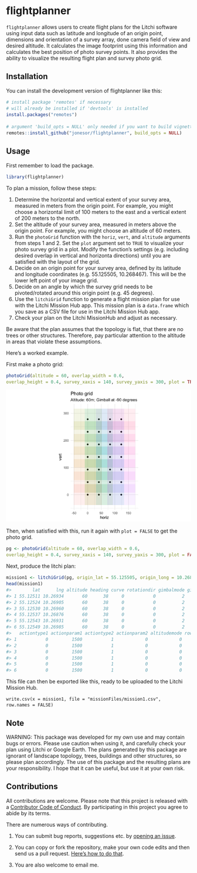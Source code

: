 
<!-- README.md is generated from README.Rmd. Please edit that file -->

# flightplanner

<!-- badges: start -->
<!-- badges: end -->

`flightplanner` allows users to create flight plans for the Litchi
software using input data such as latitude and longitude of an origin
point, dimensions and orientation of a survey array, done camera field
of view and desired altitude. It calculates the image footprint using
this information and calculates the best position of photo survey
points. It also provides the ability to visualize the resulting flight
plan and survey photo grid.

## Installation

You can install the development version of flightplanner like this:

``` r
# install package 'remotes' if necessary
# will already be installed if 'devtools' is installed
install.packages("remotes")

# argument 'build_opts = NULL' only needed if you want to build vignettes
remotes::install_github("jonesor/flightplanner", build_opts = NULL)
```

## Usage

First remember to load the package.

``` r
library(flightplanner)
```

To plan a mission, follow these steps:

1.  Determine the horizontal and vertical extent of your survey area,
    measured in meters from the origin point. For example, you might
    choose a horizontal limit of 100 meters to the east and a vertical
    extent of 200 meters to the north.
2.  Set the altitude of your survey area, measured in meters above the
    origin point. For example, you might choose an altitude of 60
    meters.
3.  Run the `photoGrid` function with the `horiz`, `vert`, and
    `altitude` arguments from steps 1 and 2. Set the `plot` argument set
    to `TRUE` to visualize your photo survey grid in a plot. Modify the
    function’s settings (e.g. including desired overlap in vertical and
    horizonta directions) until you are satisfied with the layout of the
    grid.
4.  Decide on an origin point for your survey area, defined by its
    latitude and longitude coordinates (e.g. 55.125505, 10.268467). This
    will be the lower left point of your image grid.
5.  Decide on an angle by which the survey grid needs to be
    pivoted/rotated around this origin point (e.g. 45 degrees).
6.  Use the `litchiGrid` function to generate a flight mission plan for
    use with the Litchi Mission Hub app. This mission plan is a
    `data.frame` which you save as a CSV file for use in the Litchi
    Mission Hub app.
7.  Check your plan on the Litchi MissionHub and adjust as necessary.

Be aware that the plan assumes that the topology is flat, that there are
no trees or other structures. Therefore, pay particular attention to the
altitude in areas that violate these assumptions.

Here’s a worked example.

First make a photo grid:

``` r
photoGrid(altitude = 60, overlap_width = 0.6,
overlap_height = 0.4, survey_xaxis = 140, survey_yaxis = 300, plot = TRUE)
```

![](README_files/figure-gfm/unnamed-chunk-4-1.png)<!-- -->

Then, when satisfied with this, run it again with `plot = FALSE` to get
the photo grid.

``` r
pg <- photoGrid(altitude = 60, overlap_width = 0.6,
overlap_height = 0.4, survey_xaxis = 140, survey_yaxis = 300, plot = FALSE)
```

Next, produce the litchi plan:

``` r
mission1 <- litchiGrid(pg, origin_lat = 55.125505, origin_long = 10.268467, angle = 38)
head(mission1)
#>        lat      lng altitude heading curve rotationdir gimbalmode gimbalangle
#> 1 55.12511 10.26934       60      38     0           0          2         -90
#> 2 55.12524 10.26905       60      38     0           0          2         -90
#> 3 55.12530 10.26960       60      38     0           0          2         -90
#> 4 55.12537 10.26876       60      38     0           0          2         -90
#> 5 55.12543 10.26931       60      38     0           0          2         -90
#> 6 55.12549 10.26985       60      38     0           0          2         -90
#>   actiontype1 actionparam1 actiontype2 actionparam2 altitudemode rowNumber
#> 1           0         1500           1            0            0         1
#> 2           0         1500           1            0            0         2
#> 3           0         1500           1            0            0         3
#> 4           0         1500           1            0            0         4
#> 5           0         1500           1            0            0         5
#> 6           0         1500           1            0            0         6
```

This file can then be exported like this, ready to be uploaded to the
Litchi Mission Hub.

    write.csv(x = mission1, file = "missionFiles/mission1.csv",
    row.names = FALSE)

## Note

WARNING: This package was developed for my own use and may contain bugs
or errors. Please use caution when using it, and carefully check your
plan using Litchi or Google Earth. The plans generated by this package
are ignorant of landscape topology, trees, buildings and other
structures, so please plan accordingly. The use of this package and the
resulting plans are your responsibility. I hope that it can be useful,
but use it at your own risk.

## Contributions

All contributions are welcome. Please note that this project is released
with a [Contributor Code of
Conduct](https://contributor-covenant.org/version/2/0/CODE_OF_CONDUCT.html).
By participating in this project you agree to abide by its terms.

There are numerous ways of contributing.

1.  You can submit bug reports, suggestions etc. by [opening an
    issue](https://github.com/jonesor/flightplanner/issues).

2.  You can copy or fork the repository, make your own code edits and
    then send us a pull request. [Here’s how to do
    that](https://jarv.is/notes/how-to-pull-request-fork-github/).

3.  You are also welcome to email me.
